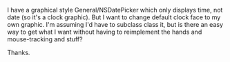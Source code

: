 I have a graphical style General/NSDatePicker which only displays time, not date (so it's a clock graphic). But I want to change default clock face to my own graphic. I'm assuming I'd have to subclass class it, but is there an easy way to get what I want without having to reimplement the hands and mouse-tracking and stuff?

Thanks.
